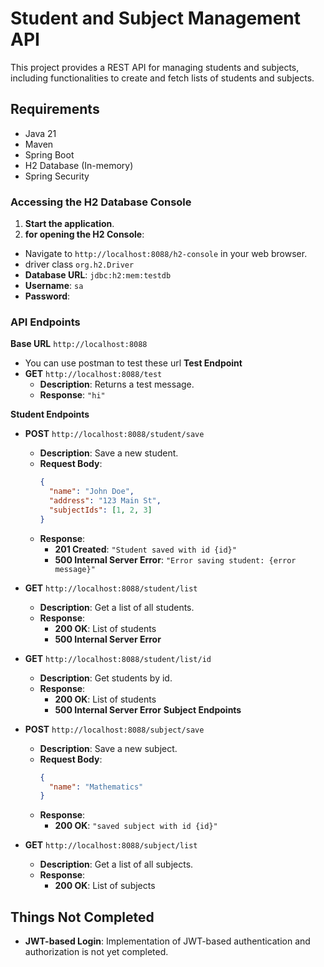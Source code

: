 # Student and Subject Management API

This project provides a REST API for managing students and subjects, including functionalities to create and fetch lists of students and subjects.

## Requirements

- Java 21
- Maven
- Spring Boot
- H2 Database (In-memory)
- Spring Security
### Accessing the H2 Database Console

1. **Start the application**.
2. **for opening the H2 Console**:
- Navigate to `http://localhost:8088/h2-console` in your web browser.
- driver class `org.h2.Driver`
- **Database URL**: `jdbc:h2:mem:testdb`
- **Username**: `sa`
- **Password**: 

### API Endpoints

**Base URL**
`http://localhost:8088`
- You can use postman to test these url
**Test Endpoint**
- **GET** `http://localhost:8088/test`
  - **Description**: Returns a test message.
  - **Response**: `"hi"`

**Student Endpoints**
- **POST** `http://localhost:8088/student/save`
  - **Description**: Save a new student.
  - **Request Body**:
    ```json
    {
      "name": "John Doe",
      "address": "123 Main St",
      "subjectIds": [1, 2, 3]
    }
    ```
  - **Response**:
    - **201 Created**: `"Student saved with id {id}"`
    - **500 Internal Server Error**: `"Error saving student: {error message}"`

- **GET** `http://localhost:8088/student/list`
  - **Description**: Get a list of all students.
  - **Response**:
    - **200 OK**: List of students
    - **500 Internal Server Error**
- **GET** `http://localhost:8088/student/list/id`
  - **Description**: Get students by id.
  - **Response**:
    - **200 OK**: List of students
    - **500 Internal Server Error**
**Subject Endpoints**
- **POST** `http://localhost:8088/subject/save`
  - **Description**: Save a new subject.
  - **Request Body**:
    ```json
    {
      "name": "Mathematics"
    }
    ```
  - **Response**:
    - **200 OK**: `"saved subject with id {id}"`

- **GET** `http://localhost:8088/subject/list`
  - **Description**: Get a list of all subjects.
  - **Response**:
    - **200 OK**: List of subjects
## Things Not Completed

- **JWT-based Login**: Implementation of JWT-based authentication and authorization is not yet completed.
